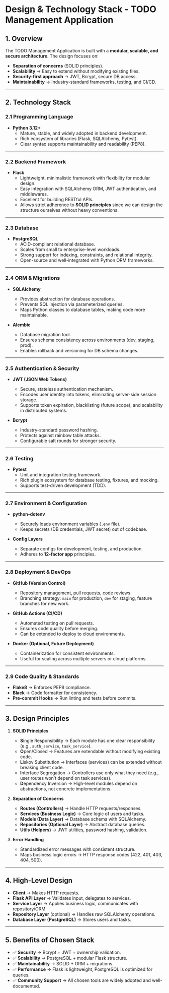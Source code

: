 # Design & Technology Stack - TODO Management Application

## 1. Overview
The TODO Management Application is built with a **modular, scalable, and secure architecture**.
The design focuses on:
- **Separation of concerns** (SOLID principles).
- **Scalability** → Easy to extend without modifying existing files.
- **Security-first approach** → JWT, Bcrypt, secure DB access.
- **Maintainability** → Industry-standard frameworks, testing, and CI/CD.

---

## 2. Technology Stack

### 2.1 Programming Language
- **Python 3.12+**
  - Mature, stable, and widely adopted in backend development.
  - Rich ecosystem of libraries (Flask, SQLAlchemy, Pytest).
  - Clear syntax supports maintainability and readability (PEP8).

---

### 2.2 Backend Framework
- **Flask**
  - Lightweight, minimalistic framework with flexibility for modular design.
  - Easy integration with SQLAlchemy ORM, JWT authentication, and middlewares.
  - Excellent for building RESTful APIs.
  - Allows strict adherence to **SOLID principles** since we can design the structure ourselves without heavy conventions.

---

### 2.3 Database
- **PostgreSQL**
  - ACID-compliant relational database.
  - Scales from small to enterprise-level workloads.
  - Strong support for indexing, constraints, and relational integrity.
  - Open-source and well-integrated with Python ORM frameworks.

---

### 2.4 ORM & Migrations
- **SQLAlchemy**
  - Provides abstraction for database operations.
  - Prevents SQL injection via parameterized queries.
  - Maps Python classes to database tables, making code more maintainable.

- **Alembic**
  - Database migration tool.
  - Ensures schema consistency across environments (dev, staging, prod).
  - Enables rollback and versioning for DB schema changes.

---

### 2.5 Authentication & Security
- **JWT (JSON Web Tokens)**
  - Secure, stateless authentication mechanism.
  - Encodes user identity into tokens, eliminating server-side session storage.
  - Supports token expiration, blacklisting (future scope), and scalability in distributed systems.

- **Bcrypt**
  - Industry-standard password hashing.
  - Protects against rainbow table attacks.
  - Configurable salt rounds for stronger security.

---

### 2.6 Testing
- **Pytest**
  - Unit and integration testing framework.
  - Rich plugin ecosystem for database testing, fixtures, and mocking.
  - Supports test-driven development (TDD).

---

### 2.7 Environment & Configuration
- **python-dotenv**
  - Securely loads environment variables (`.env` file).
  - Keeps secrets (DB credentials, JWT secret) out of codebase.

- **Config Layers**
  - Separate configs for development, testing, and production.
  - Adheres to **12-factor app** principles.

---

### 2.8 Deployment & DevOps
- **GitHub (Version Control)**
  - Repository management, pull requests, code reviews.
  - Branching strategy: `main` for production, `dev` for staging, feature branches for new work.

- **GitHub Actions (CI/CD)**
  - Automated testing on pull requests.
  - Ensures code quality before merging.
  - Can be extended to deploy to cloud environments.

- **Docker (Optional, Future Deployment)**
  - Containerization for consistent environments.
  - Useful for scaling across multiple servers or cloud platforms.

---

### 2.9 Code Quality & Standards
- **Flake8** → Enforces PEP8 compliance.
- **Black** → Code formatter for consistency.
- **Pre-commit Hooks** → Run linting and tests before commits.

---

## 3. Design Principles
1. **SOLID Principles**
   - **S**ingle Responsibility → Each module has one clear responsibility (e.g., `auth_service`, `task_service`).
   - **O**pen/Closed → Features are extendable without modifying existing code.
   - **L**iskov Substitution → Interfaces (services) can be extended without breaking client code.
   - **I**nterface Segregation → Controllers use only what they need (e.g., user routes won’t depend on task services).
   - **D**ependency Inversion → High-level modules depend on abstractions, not concrete implementations.

2. **Separation of Concerns**
   - **Routes (Controllers)** → Handle HTTP requests/responses.
   - **Services (Business Logic)** → Core logic of users and tasks.
   - **Models (Data Layer)** → Database schema with SQLAlchemy.
   - **Repositories (Optional Layer)** → Abstract database queries.
   - **Utils (Helpers)** → JWT utilities, password hashing, validation.

3. **Error Handling**
   - Standardized error messages with consistent structure.
   - Maps business logic errors → HTTP response codes (422, 401, 403, 404, 500).

---

## 4. High-Level Design
- **Client** → Makes HTTP requests.
- **Flask API Layer** → Validates input, delegates to services.
- **Service Layer** → Applies business logic, communicates with repository/ORM.
- **Repository Layer** (optional) → Handles raw SQLAlchemy operations.
- **Database Layer (PostgreSQL)** → Stores users and tasks.

---

## 5. Benefits of Chosen Stack
- ✅ **Security** → Bcrypt + JWT + ownership validation.
- ✅ **Scalability** → PostgreSQL + modular Flask structure.
- ✅ **Maintainability** → SOLID + ORM + migrations.
- ✅ **Performance** → Flask is lightweight, PostgreSQL is optimized for queries.
- ✅ **Community Support** → All chosen tools are widely adopted and well-documented.
